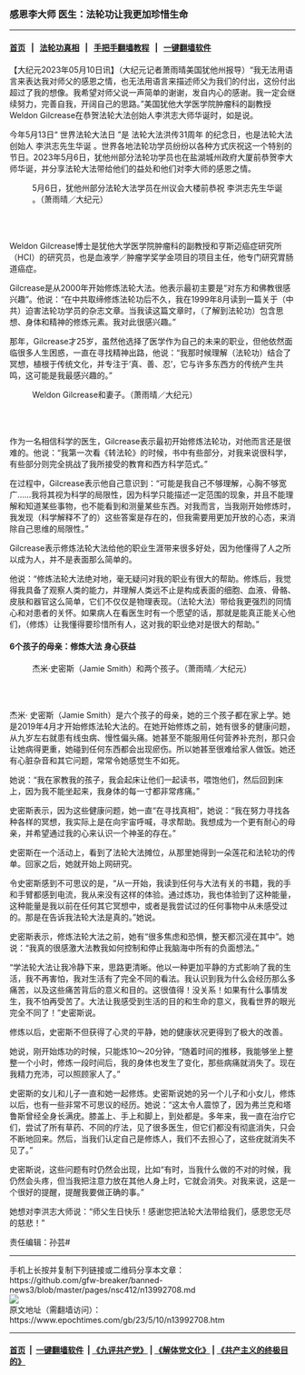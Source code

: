 ### 感恩李大师 医生：法轮功让我更加珍惜生命
------------------------

#### [首页](https://github.com/gfw-breaker/banned-news3/blob/master/README.md) &nbsp;&nbsp;|&nbsp;&nbsp; [法轮功真相](https://github.com/begood0513/basic/blob/master/README.md)  &nbsp;&nbsp;|&nbsp;&nbsp; [手把手翻墙教程](https://github.com/gfw-breaker/guides/wiki)  &nbsp;&nbsp;|&nbsp;&nbsp; [一键翻墙软件](https://github.com/gfw-breaker/nogfw/blob/master/README.md)  



<div><p>
 【大纪元2023年05月10日讯】（大纪元记者萧雨晴美国犹他州报导）“我无法用语言来表达我对师父的感恩之情，也无法用语言来描述师父为我们的付出，这份付出超过了我的想像。我希望对师父说一声简单的谢谢，发自内心的感谢。我一定会继续努力，完善自我，开阔自己的思路。”美国犹他大学医学院肿瘤科的副教授Weldon Gilcrease在恭贺法轮大法创始人李洪志大师华诞时，如是说。
</p>
<p>
 今年5月13日“
 <ok href="https://www.epochtimes.com/gb/tag/%E4%B8%96%E7%95%8C%E6%B3%95%E8%BD%AE%E5%A4%A7%E6%B3%95%E6%97%A5.html">
  世界法轮大法日
 </ok>
 ”是
 <ok href="https://www.epochtimes.com/gb/tag/%E6%B3%95%E8%BD%AE%E5%A4%A7%E6%B3%95%E6%B4%AA%E4%BC%A031%E5%91%A8%E5%B9%B4.html">
  法轮大法洪传31周年
 </ok>
 的纪念日，也是法轮大法创始人
 <ok href="https://www.epochtimes.com/gb/tag/%E6%9D%8E%E6%B4%AA%E5%BF%97%E5%85%88%E7%94%9F%E5%8D%8E%E8%AF%9E.html">
  李洪志先生华诞
 </ok>
 。世界各地法轮功学员纷纷以各种方式庆祝这一个特别的节日。2023年5月6日，犹他州部分法轮功学员也在盐湖城州政府大厦前恭贺李大师华诞，并分享法轮大法带给他们的益处和他们对李大师的感恩之情。
</p>
<figure aria-describedby="caption-attachment-13992747" class="wp-caption aligncenter" id="attachment_13992747" style="width: 450px">
 <ok href="https://i.epochtimes.com/assets/uploads/2023/05/id13992747-IMG_0077.jpg" target="_blank">
  <img alt="" class="size-medium wp-image-13992747" src="https://i.epochtimes.com/assets/uploads/2023/05/id13992747-IMG_0077-450x349.jpg"/>
 </ok>
 <br/><figcaption class="wp-caption-text" id="caption-attachment-13992747">
  5月6日，犹他州部分法轮大法学员在州议会大楼前恭祝
  <ok href="https://www.epochtimes.com/gb/tag/%E6%9D%8E%E6%B4%AA%E5%BF%97%E5%85%88%E7%94%9F%E5%8D%8E%E8%AF%9E.html">
   李洪志先生华诞
  </ok>
  。（萧雨晴／大纪元）
 </figcaption><br/>
</figure><br/>
<p>
 Weldon Gilcrease博士是犹他大学医学院肿瘤科的副教授和亨斯迈癌症研究所（HCI）的研究员，也是血液学／肿瘤学奖学金项目的项目主任，他专门研究胃肠道癌症。
</p>
<p>
 Gilcrease是从2000年开始修炼法轮大法。他表示最初主要是“对东方和佛教很感兴趣”。他说：“在中共取缔修炼法轮功后不久，我在1999年8月读到一篇关于（中共）迫害法轮功学员的杂志文章。当我读这篇文章时，（了解到法轮功）包含思想、身体和精神的修炼元素。我对此很感兴趣。”
</p>
<p>
 那年，Gilcrease才25岁，虽然他选择了医学作为自己的未来的职业，但他依然面临很多人生困惑，一直在寻找精神出路，他说：“我那时候理解（法轮功）结合了冥想，植根于传统文化，并专注于‘真、善、忍’，它与许多东西方的传统产生共鸣，这可能是我最感兴趣的。”
</p>
<figure aria-describedby="caption-attachment-13992749" class="wp-caption aligncenter" id="attachment_13992749" style="width: 450px">
 <ok href="https://i.epochtimes.com/assets/uploads/2023/05/id13992749-IMG_0076.jpg" target="_blank">
  <img alt="" class="size-medium wp-image-13992749" src="https://i.epochtimes.com/assets/uploads/2023/05/id13992749-IMG_0076-450x338.jpg"/>
 </ok>
 <br/><figcaption class="wp-caption-text" id="caption-attachment-13992749">
  Weldon Gilcrease和妻子。（萧雨晴／大纪元）
 </figcaption><br/>
</figure><br/>
<p>
 作为一名相信科学的医生，Gilcrease表示最初开始修炼法轮功，对他而言还是很难的。他说：“我第一次看《转法轮》的时候，书中有些部分，对我来说很科学，有些部分则完全挑战了我所接受的教育和西方科学范式。”
</p>
<p>
 在过程中，Gilcrease表示他自己意识到：“可能是我自己不够理解，心胸不够宽广……我将其视为科学的局限性，因为科学只能描述一定范围的现象，并且不能理解和知道某些事物，也不能看到和测量某些东西。对我而言，当我刚开始修炼时，我发现（科学解释不了的）这些答案是存在的，但我需要用更加开放的心态，来消除自己思维的局限性。”
</p>
<p>
 Gilcrease表示修炼法轮大法给他的职业生涯带来很多好处，因为他懂得了人之所以成为人，并不是表面那么简单的。
</p>
<p>
 他说：“修炼法轮大法绝对地，毫无疑问对我的职业有很大的帮助。修炼后，我觉得我具备了观察人类的能力，并理解人类远不止是构成表面的细胞、血液、骨骼、皮肤和器官这么简单，它们不仅仅是物理表现。（法轮大法）带给我更强烈的同情心和对患者的关怀。如果病人在看医生时有一个愿望的话，那就是能真正能关心他们，（修炼）让我懂得要珍惜所有人，这对我的职业绝对是很大的帮助。”
</p>
<h4>
 6个孩子的母亲：修炼大法 身心获益
</h4>
<figure aria-describedby="caption-attachment-13992754" class="wp-caption aligncenter" id="attachment_13992754" style="width: 450px">
 <ok href="https://i.epochtimes.com/assets/uploads/2023/05/id13992754-IMG_0075.jpg" target="_blank">
  <img alt="" class="size-medium wp-image-13992754" src="https://i.epochtimes.com/assets/uploads/2023/05/id13992754-IMG_0075-450x338.jpg"/>
 </ok>
 <br/><figcaption class="wp-caption-text" id="caption-attachment-13992754">
  杰米‧史密斯（Jamie Smith）和两个孩子。（萧雨晴／大纪元）
 </figcaption><br/>
</figure><br/>
<p>
 杰米· 史密斯（Jamie Smith）是六个孩子的母亲，她的三个孩子都在家上学。她是2019年4月才开始修炼法轮大法的。在她开始修炼之前，她有很多的健康问题，从九岁左右就患有线虫病、慢性偏头痛。她甚至不能服用任何营养补充剂，那只会让她病得更重，她碰到任何东西都会出现瘀伤。所以她甚至很难给家人做饭。她还有心脏杂音和其它问题，常常令她感觉生不如死。
</p>
<p>
 她说：“我在家教我的孩子，我会起床让他们一起读书，喂饱他们，然后回到床上，因为我不能坐起来，我身体的每一寸都非常疼痛。”
</p>
<p>
 史密斯表示，因为这些健康问题，她一直“在寻找真相”，她说：“我在努力寻找各种各样的冥想，我实际上是在向宇宙呼喊，寻求帮助。我想成为一个更有耐心的母亲，并希望通过我的心来认识一个神圣的存在。”
</p>
<p>
 史密斯在一个活动上，看到了法轮大法摊位，从那里她得到一朵莲花和法轮功的传单。回家之后，她就开始上网研究。
</p>
<p>
 令史密斯感到不可思议的是，“从一开始，我读到任何与大法有关的书籍，我的手和手臂都感到电流，我从来没有这样的体验。通过炼功，我也体验到了这种能量，这种能量是我以前在任何其它冥想中，或者是我尝试过的任何事物中从未感受过的。那是在告诉我法轮大法是真的。”她说。
</p>
<p>
 史密斯表示，修炼法轮大法之前，她有“很多焦虑和恐惧，整天都沉浸在其中”。她说：“我真的很感激大法教我如何控制和停止我脑海中所有的负面想法。”
</p>
<p>
 “学法轮大法让我冷静下来，思路更清晰。他以一种更加平静的方式影响了我的生活，我不再害怕，我对生活有了完全不同的看法。我认识到我为什么会经历那么多痛苦，以及这些痛苦背后的意义和目的。这很值得！没关系！如果有什么事情发生，我不怕再受苦了。大法让我感受到生活的目的和生命的意义，我看世界的眼光完全不同了！”史密斯说。
</p>
<p>
 修炼以后，史密斯不但获得了心灵的平静，她的健康状况更得到了极大的改善。
</p>
<p>
 她说，刚开始炼功的时候，只能炼10～20分钟，“随着时间的推移，我能够坐上整整一个小时，修炼一段时间后，我的身体也发生了变化，那些病痛就消失了。现在我精力充沛，可以照顾家人了。”
</p>
<p>
 史密斯的女儿和儿子一直和她一起修炼。史密斯说她的另一个儿子和小女儿，修炼以后，也有一些非常不可思议的经历。她说：“这太令人震惊了，因为弗兰克和塔鲁斯曾经全身长满疣。膝盖上、手上和脚上，到处都是。多年来，我一直在治疗它们，尝试了所有草药、不同的疗法，见了很多医生，但它们都没有彻底消失，只会不断地回来。然后，当我们认定自己是修炼人，我们不去担心了，这些疣就消失不见了。”
</p>
<p>
 史密斯说，这些问题有时仍然会出现，比如“有时，当我什么做的不对的时候，我仍然会头疼，但当我把注意力放在其他人身上时，它就会消失。对我来说，这是一个很好的提醒，提醒我要做正确的事。”
</p>
<p>
 她想对李洪志大师说：“师父生日快乐！感谢您把法轮大法带给我们，感恩您无尽的慈悲！”
</p>
<p>
 责任编辑：孙芸#
</p>
</div>
<hr/>
手机上长按并复制下列链接或二维码分享本文章：<br/>
https://github.com/gfw-breaker/banned-news3/blob/master/pages/nsc412/n13992708.md <br/>
<a href='https://github.com/gfw-breaker/banned-news3/blob/master/pages/nsc412/n13992708.md'><img src='https://github.com/gfw-breaker/banned-news3/blob/master/pages/nsc412/n13992708.md.png'/></a> <br/>
原文地址（需翻墙访问）：https://www.epochtimes.com/gb/23/5/10/n13992708.htm


------------------------
#### [首页](https://github.com/gfw-breaker/banned-news3/blob/master/README.md) &nbsp;|&nbsp; [一键翻墙软件](https://github.com/gfw-breaker/nogfw/blob/master/README.md) &nbsp;| [《九评共产党》](https://github.com/gfw-breaker/9ping.md/blob/master/README.md#九评之一评共产党是什么) | [《解体党文化》](https://github.com/gfw-breaker/jtdwh.md/blob/master/README.md) | [《共产主义的终极目的》](https://github.com/gfw-breaker/gczydzjmd.md/blob/master/README.md)


<img src='http://gfw-breaker.win/banned-news3/pages/nsc412/n13992708.md' width='0px' height='0px'/>